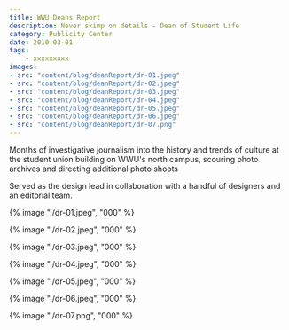 ```yaml
---
title: WWU Deans Report
description: Never skimp on details - Dean of Student Life
category: Publicity Center
date: 2010-03-01
tags: 
    - xxxxxxxxx
images: 
- src: "content/blog/deanReport/dr-01.jpeg"
- src: "content/blog/deanReport/dr-02.jpeg"
- src: "content/blog/deanReport/dr-03.jpeg"
- src: "content/blog/deanReport/dr-04.jpeg"
- src: "content/blog/deanReport/dr-05.jpeg"
- src: "content/blog/deanReport/dr-06.jpeg"
- src: "content/blog/deanReport/dr-07.png"
---
```


Months of investigative journalism into the history and trends of culture at the student union building on WWU's north campus, scouring photo archives and directing additional photo shoots 

Served as the design lead in collaboration with a handful of designers and an editorial team.




<div class="two-column">

{% image "./dr-01.jpeg", "000" %} 

{% image "./dr-02.jpeg", "000" %} 

{% image "./dr-03.jpeg", "000" %} 

{% image "./dr-04.jpeg", "000" %} 

{% image "./dr-05.jpeg", "000" %} 

{% image "./dr-06.jpeg", "000" %} 

</div>

{% image "./dr-07.png", "000" %} 